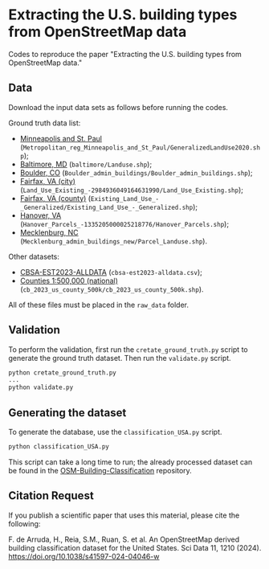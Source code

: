 # Extracting the U.S. building types from OpenStreetMap data

Codes to reproduce the paper "Extracting the U.S. building types from OpenStreetMap data."

## Data

Download the input data sets as follows before running the codes. 

Ground truth data list:

- [Minneapolis and St. Paul](https://gisdata.mn.gov/dataset/us-mn-state-metc-plan-generl-lnduse2020) (```Metropolitan_reg_Minneapolis_and_St_Paul/GeneralizedLandUse2020.shp```);
- [Baltimore, MD](https://opendata.baltimorecountymd.gov/datasets/e45bd5ad0de14bf988f825dd7a4431af_0/explore?location=39.452147%2C-76.611050%2C10.00) (```baltimore/Landuse.shp```);
- [Boulder, CO](https://osf.io/3j46v/) (```Boulder_admin_buildings/Boulder_admin_buildings.shp```);
- [Fairfax, VA (city)](https://data-cityoffairfax.opendata.arcgis.com/) (```Land_Use_Existing_-2984936049164631990/Land_Use_Existing.shp```);
- [Fairfax, VA (county)](https://www.fairfaxcounty.gov/maps/open-geospatial-data) (```Existing_Land_Use_-_Generalized/Existing_Land_Use_-_Generalized.shp```);
- [Hanover, VA](https://parcelmap.hanovercounty.gov/#) (```Hanover_Parcels_-1335205000025218776/Hanover_Parcels.shp```);
- [Mecklenburg, NC](https://maps.mecknc.gov/openmapping/data.html) (```Mecklenburg_admin_buildings_new/Parcel_Landuse.shp```).

Other datasets:

- [CBSA-EST2023-ALLDATA](https://www.census.gov/data/tables/time-series/demo/popest/2020s-total-metro-and-micro-statistical-areas.html) (```cbsa-est2023-alldata.csv```);
- [Counties 1:500,000 (national)](https://www.census.gov/geographies/mapping-files/time-series/geo/cartographic-boundary.2023.html#list-tab-1883739534) (```cb_2023_us_county_500k/cb_2023_us_county_500k.shp```).

All of these files must be placed in the ```raw_data``` folder.


## Validation

To perform the validation, first run the ```cretate_ground_truth.py``` script to generate the ground truth dataset. Then run the ```validate.py``` script. 

```bash
python cretate_ground_truth.py
...
python validate.py
```

## Generating the dataset 
To generate the database, use the ``classification_USA.py`` script.

```bash
python classification_USA.py
```

This script can take a long time to run; the already processed dataset can be found in the [OSM-Building-Classification](https://osf.io/utgae/) repository. 

## Citation Request

If you publish a scientific paper that uses this material, please cite the following:

F. de Arruda, H., Reia, S.M., Ruan, S. et al. An OpenStreetMap derived building classification dataset for the United States. Sci Data 11, 1210 (2024). https://doi.org/10.1038/s41597-024-04046-w

